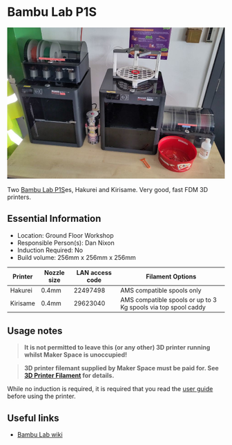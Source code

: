 # Bambu Lab P1S

[<img class="equipment-thumbnail" src="./images/overview.jpg" alt="Bambu Lab P1S overview">](./images/overview.jpg)

Two [Bambu Lab P1S](https://bambulab.com/en-gb/p1?product=p1s)es, Hakurei and Kirisame.
Very good, fast FDM 3D printers.

## Essential Information

- Location: Ground Floor Workshop
- Responsible Person(s): Dan Nixon
- Induction Required: No
- Build volume: 256mm x 256mm x 256mm

|Printer |Nozzle size|LAN access code|Filament Options|
|--------|-----------|---------------|----------------|
|Hakurei |0.4mm      |22497498       |AMS compatible spools only|
|Kirisame|0.4mm      |29623040       |AMS compatible spools or up to 3 Kg spools via top spool caddy|

## Usage notes

> **It is not permitted to leave this (or any other) 3D printer running whilst Maker Space is unoccupied!**

> **3D printer filemant supplied by Maker Space must be paid for. See [3D Printer Filament](../../using_the_space/3d_printer_filament.md) for details.**

While no induction is required, it is required that you read the [user guide](./user_guide.md) before using the printer.

## Useful links

- [Bambu Lab wiki](https://wiki.bambulab.com/en/home)
